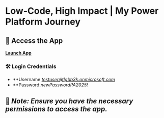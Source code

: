 # Low-Code, High Impact | My Power Platform Journey 


## 🔗 Access the App  
[**Launch App**](https://apps.powerapps.com/play/e/39beef8a-d920-e0df-959e-a9540d19141c/a/93705f29-3b0d-4d76-b18e-894548465fd6?tenantId=1f4d1fdc-2a7e-4a8e-9c09-c48b1ca3a365&hint=7b54af1a-b3d8-4914-882d-a363ced4415b&sourcetime=1740956179152)  

### 🛠️ **Login Credentials**  
- **Username:*testuser@1gbb3k.onmicrosoft.com*  
- **Password:*newPasswordPA2025!*  

📌 _Note: Ensure you have the necessary permissions to access the app._  
---

